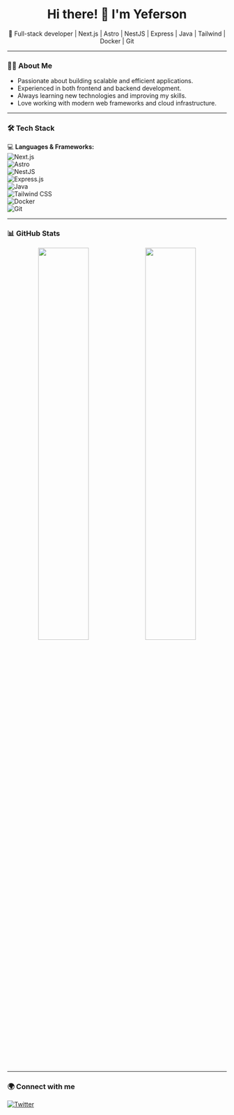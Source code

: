 <h1 align="center">Hi there! 👋 I'm Yeferson</h1>

<p align="center">
🚀 Full-stack developer | Next.js | Astro | NestJS | Express | Java | Tailwind | Docker | Git
</p>

---

### 👨‍💻 About Me  
- Passionate about building scalable and efficient applications.  
- Experienced in both frontend and backend development.  
- Always learning new technologies and improving my skills.  
- Love working with modern web frameworks and cloud infrastructure.  

---

### 🛠️ Tech Stack  
💻 **Languages & Frameworks:**  
![Next.js](https://img.shields.io/badge/Next.js-000?style=flat&logo=nextdotjs)  
![Astro](https://img.shields.io/badge/Astro-FF5D01?style=flat&logo=astro)  
![NestJS](https://img.shields.io/badge/NestJS-E0234E?style=flat&logo=nestjs)  
![Express.js](https://img.shields.io/badge/Express.js-000?style=flat&logo=express)  
![Java](https://img.shields.io/badge/Java-ED8B00?style=flat&logo=openjdk)  
![Tailwind CSS](https://img.shields.io/badge/TailwindCSS-06B6D4?style=flat&logo=tailwindcss)  
![Docker](https://img.shields.io/badge/Docker-2496ED?style=flat&logo=docker)  
![Git](https://img.shields.io/badge/Git-F05032?style=flat&logo=git)  

---

### 📊 GitHub Stats  
<p align="center">
  <img width="48%" src="https://github-readme-stats.vercel.app/api?username=yeferson59&show_icons=true&theme=dark" />
  <img width="48%" src="https://github-readme-streak-stats.herokuapp.com/?user=yeferson59&theme=dark" />
</p>

---

### 🌍 Connect with me  
[![Twitter](https://img.shields.io/badge/Twitter-1DA1F2?style=flat&logo=twitter&logoColor=white)](https://twitter.com/yefersont59)  
<!-- [![LinkedIn](https://img.shields.io/badge/LinkedIn-0A66C2?style=flat&logo=linkedin&logoColor=white)](https://linkedin.com/in/) --> 
<!--[![Portfolio](https://img.shields.io/badge/Portfolio-FF5722?style=flat&logo=Firefox&logoColor=white)](https://tu-portafolio.com) -->

<!--
**yeferson59/yeferson59** is a ✨ _special_ ✨ repository because its `README.md` (this file) appears on your GitHub profile.

Here are some ideas to get you started:

- 🔭 I’m currently working on ...
- 🌱 I’m currently learning ...
- 👯 I’m looking to collaborate on ...
- 🤔 I’m looking for help with ...
- 💬 Ask me about ...
- 📫 How to reach me: ...
- 😄 Pronouns: ...
- ⚡ Fun fact: ...
-->

